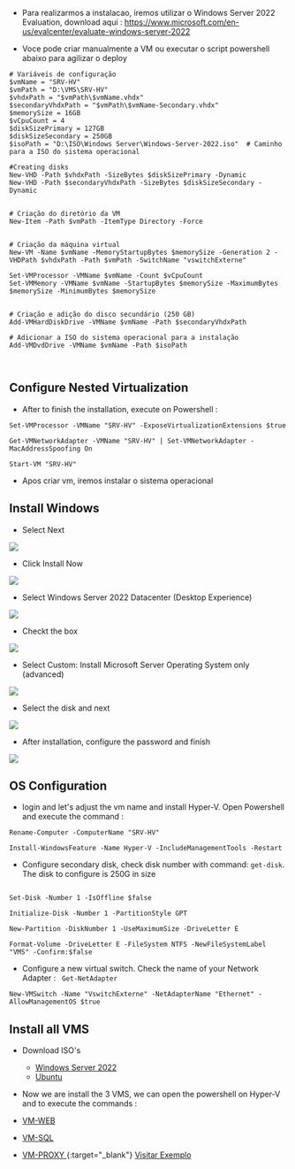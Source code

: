  * Para realizarmos a instalacao, iremos utilizar o Windows Server 2022 Evaluation, download aqui : https://www.microsoft.com/en-us/evalcenter/evaluate-windows-server-2022

* Voce pode criar manualmente a VM ou executar o script powershell abaixo para agilizar o deploy

```
# Variáveis de configuração
$vmName = "SRV-HV"
$vmPath = "D:\VMS\SRV-HV"
$vhdxPath = "$vmPath\$vmName.vhdx"
$secondaryVhdxPath = "$vmPath\$vmName-Secondary.vhdx"
$memorySize = 16GB
$vCpuCount = 4
$diskSizePrimary = 127GB
$diskSizeSecondary = 250GB
$isoPath = "D:\ISO\Windows Server\Windows-Server-2022.iso"  # Caminho para a ISO do sistema operacional

#Creating disks
New-VHD -Path $vhdxPath -SizeBytes $diskSizePrimary -Dynamic
New-VHD -Path $secondaryVhdxPath -SizeBytes $diskSizeSecondary -Dynamic


# Criação do diretório da VM
New-Item -Path $vmPath -ItemType Directory -Force


# Criação da máquina virtual
New-VM -Name $vmName -MemoryStartupBytes $memorySize -Generation 2 -VHDPath $vhdxPath -Path $vmPath -SwitchName "vswitchExterne"

Set-VMProcessor -VMName $vmName -Count $vCpuCount
Set-VMMemory -VMName $vmName -StartupBytes $memorySize -MaximumBytes $memorySize -MinimumBytes $memorySize


# Criação e adição do disco secundário (250 GB)
Add-VMHardDiskDrive -VMName $vmName -Path $secondaryVhdxPath

# Adicionar a ISO do sistema operacional para a instalação
Add-VMDvdDrive -VMName $vmName -Path $isoPath



```

## Configure Nested Virtualization

* After to finish the installation, execute on Powershell  :

```
Set-VMProcessor -VMName "SRV-HV" -ExposeVirtualizationExtensions $true

Get-VMNetworkAdapter -VMName "SRV-HV" | Set-VMNetworkAdapter -MacAddressSpoofing On

Start-VM "SRV-HV"

```

* Apos criar vm, iremos instalar o sistema operacional

## Install Windows

* Select Next

![](/On-premises/img-on/install-hv-01.png)

* Click Install Now

![](/On-premises/img-on/install-hv-02.png)

* Select Windows Server 2022 Datacenter (Desktop Experience)

![](/On-premises/img-on/install-hv-03.png)

* Checkt the box

![](/On-premises/img-on/install-hv-04.png)

* Select Custom: Install Microsoft Server Operating System only (advanced)

![](/On-premises/img-on/install-hv-05.png)

* Select the disk and next

![](/On-premises/img-on/install-hv-06.png)

* After installation, configure the password and finish

![](/On-premises/img-on/install-hv-07.png)

## OS Configuration 

* login and let's adjust the vm name and install Hyper-V. Open Powershell and execute the command :

```
Rename-Computer -ComputerName "SRV-HV"

Install-WindowsFeature -Name Hyper-V -IncludeManagementTools -Restart

```

* Configure secondary disk, check disk number with command: ``` get-disk ```. The disk to configure is 250G in size


```

Set-Disk -Number 1 -IsOffline $false

Initialize-Disk -Number 1 -PartitionStyle GPT

New-Partition -DiskNumber 1 -UseMaximumSize -DriveLetter E

Format-Volume -DriveLetter E -FileSystem NTFS -NewFileSystemLabel "VMS" -Confirm:$false

```

* Configure a new virtual switch. Check the name of your Network Adapter :  ```  Get-NetAdapter  ```

```
New-VMSwitch -Name "VswitchExterne" -NetAdapterName "Ethernet" -AllowManagementOS $true

```

## Install all VMS

* Download ISO's 
    * [Windows Server 2022 ](https://software-static.download.prss.microsoft.com/sg/download/888969d5-f34g-4e03-ac9d-1f9786c66749/SERVER_EVAL_x64FRE_en-us.iso) 
    * [Ubuntu](https://mirror.hep.gg/ubuntu-releases/24.04.1/ubuntu-24.04.1-live-server-amd64.iso) 

* Now we are install the 3 VMS, we can open the powershell on Hyper-V and to execute the commands : 


* [VM-WEB ](https://github.com/rafamellonh/AzureMigrate/blob/main/On-premises/02%20-%20install-vm-web.md) 
* [VM-SQL ](https://github.com/rafamellonh/AzureMigrate/blob/main/On-premises/03%20-%20install-vm-sql.md) 
* [VM-PROXY ](https://github.com/rafamellonh/AzureMigrate/blob/main/On-premises/04%20-%20install-vm-proxy.md) {:target="_blank"}
<a href="https://github.com/rafamellonh/AzureMigrate/blob/main/On-premises/04%20-%20install-vm-proxy.md)" target="_blank">Visitar Exemplo</a>
